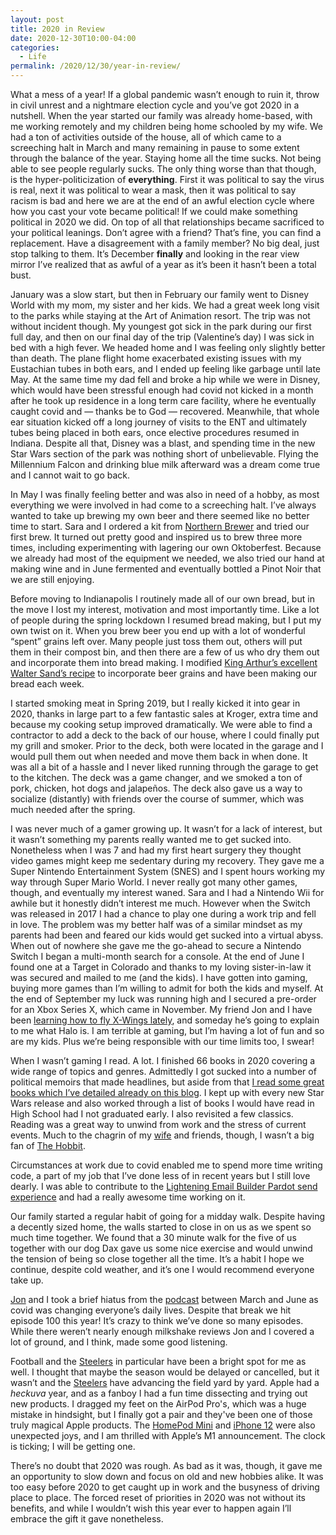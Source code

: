 ```yaml
---
layout: post
title: 2020 in Review
date: 2020-12-30T10:00-04:00
categories:
  - Life
permalink: /2020/12/30/year-in-review/
---
```


What a mess of a year! If a global pandemic wasn’t enough to ruin it, throw in civil unrest and a nightmare election cycle and you’ve got 2020 in a nutshell. When the year started our family was already home-based, with me working remotely and my children being home schooled by my wife. We had a ton of activities outside of the house, all of which came to a screeching halt in March and many remaining in pause to some extent through the balance of the year. Staying home all the time sucks. Not being able to see people regularly sucks. The only thing worse than that though, is the hyper-politicization of **everything**. First it was political to say the virus is real, next it was political to wear a mask, then it was political to say racism is bad and here we are at the end of an awful election cycle where how you cast your vote became political! If we could make something political in 2020 we did. On top of all that relationships became sacrificed to your political leanings. Don’t agree with a friend? That’s fine, you can find a replacement. Have a disagreement with a family member? No big deal, just stop talking to them. It’s December **finally** and looking in the rear view mirror I’ve realized that as awful of a year as it’s been it hasn’t been a total bust.

<!-- excerpt -->

January was a slow start, but then in February our family went to Disney World with my mom, my sister and her kids. We had a great week long visit to the parks while staying at the Art of Animation resort.  The trip was not without incident though. My youngest got sick in the park during our first full day, and then on our final day of the trip (Valentine’s day) I was sick in bed with a high fever. We headed home and I was feeling only slightly better than death. The plane flight home exacerbated existing issues with my Eustachian tubes in both ears, and I ended up feeling like garbage until late May. At the same time my dad fell and broke a hip while we were in Disney, which would have been stressful enough had covid not kicked in a month after he took up residence in a long term care facility, where he eventually caught covid and — thanks be to God — recovered. Meanwhile, that whole ear situation kicked off a long journey of visits to the ENT and ultimately tubes being placed in both ears, once elective procedures resumed in Indiana. Despite all that, Disney was a blast, and spending time in the new Star Wars section of the park was nothing short of unbelievable. Flying the Millennium Falcon and drinking blue milk afterward was a dream come true and I cannot wait to go back.

In May I was finally feeling better and was also in need of a hobby, as most everything we were involved in had come to a screeching halt. I’ve always wanted to take up brewing my own beer and there seemed like no better time to start. Sara and I ordered a kit from [Northern Brewer](http://northernbrewer.com) and tried our first brew. It turned out pretty good and inspired us to brew three more times, including experimenting with lagering our own Oktoberfest. Because we already had most of the equipment we needed, we also tried our hand at making wine and in June fermented and eventually bottled a Pinot Noir that we are still enjoying.

Before moving to Indianapolis I routinely made all of our own bread, but in the move I lost my interest, motivation and most importantly time. Like a lot of people during the spring lockdown I resumed bread making, but I put my own twist on it. When you brew beer you end up with a lot of wonderful “spent” grains left over. Many people just toss them out, others will put them in their compost bin, and then there are a few of us who dry them out and incorporate them into bread making. I modified [King Arthur’s excellent Walter Sand’s recipe](https://www.kingarthurbaking.com/recipes/walter-sands-basic-white-bread-recipe) to incorporate beer grains and have been making our bread each week.

I started smoking meat in Spring 2019, but I really kicked it into gear in 2020, thanks in large part to a few fantastic sales at Kroger, extra time and because my cooking setup improved dramatically. We were able to find a contractor to add a deck to the back of our house, where I could finally put my grill and smoker. Prior to the deck, both were located in the garage and I would pull them out when needed and move them back in when done. It was all a bit of a hassle and I never liked running through the garage to get to the kitchen. The deck was a game changer, and we smoked a ton of pork, chicken, hot dogs and jalapeños. The deck also gave us a way to socialize (distantly) with friends over the course of summer, which was much needed after the spring.

I was never much of a gamer growing up. It wasn’t for a lack of interest, but it wasn’t something my parents really wanted me to get sucked into. Nonetheless when I was 7 and had my first heart surgery they thought video games might keep me sedentary during my recovery. They gave me a Super Nintendo Entertainment System (SNES) and I spent hours working my way through Super Mario World. I never really got many other games, though, and eventually my interest waned. Sara and I had a Nintendo Wii for awhile but it honestly didn’t interest me much. However when the Switch was released in 2017 I had a chance to play one during a work trip and fell in love. The problem was my better half was of a similar mindset as my parents had been and feared our kids would get sucked into a virtual abyss. When out of nowhere she gave me the go-ahead to secure a Nintendo Switch I began a multi-month search for a console. At the end of June I found one at a Target in Colorado and thanks to my loving sister-in-law it was secured and mailed to me (and the kids). I have gotten into gaming, buying more games than I’m willing to admit for both the kids and myself. At the end of September my luck was running high and I secured a pre-order for an Xbox Series X, which came in November. My friend Jon and I have been [learning how to fly X-Wings lately](https://www.ea.com/games/starwars/squadrons), and someday he’s going to explain to me what Halo is. I am terrible at gaming, but I’m having a lot of fun and so are my kids. Plus we’re being responsible with our time limits too, I swear!

When I wasn’t gaming I read. A lot. I finished 66 books in 2020 covering a wide range of topics and genres. Admittedly I got sucked into a number of political memoirs that made headlines, but aside from that [I read some great books which I’ve detailed already on this blog](/2020/12/23/recommended-books-from-2020/). I kept up with every new Star Wars release and also worked through a list of books I would have read in High School had I not graduated early. I also revisited a few classics. Reading was a great way to unwind from work and the stress of current events. Much to the chagrin of my [wife](https://saralemon.com) and friends, though, I wasn’t a big fan of [The Hobbit](https://amzn.to/2JWTJ9w).

Circumstances at work due to covid enabled me to spend more time writing code, a part of my job that I’ve done less of in recent years but I still love dearly. I was able to contribute to the [Lightening Email Builder Pardot send experience](https://releasenotes.docs.salesforce.com/en-us/winter21/release-notes/rn_pardot_eilex_send_experience.htm) and had a really awesome time working on it.

Our family started a regular habit of going for a midday walk. Despite having a decently sized home, the walls started to close in on us as we spent so much time together. We found that a 30 minute walk for the five of us together with our dog Dax gave us some nice exercise and would unwind the tension of being so close together all the time. It’s a habit I hope we continue, despite cold weather, and it’s one I would recommend everyone take up.

[Jon](http://jonkohlmeier.com) and I took a brief hiatus from the [podcast](http://twistoflemonpod.com) between March and June as covid was changing everyone’s daily lives. Despite that break we hit episode 100 this year! It’s crazy to think we’ve done so many episodes. While there weren’t nearly enough milkshake reviews Jon and I covered a lot of ground, and I think, made some good listening.

Football and the [Steelers](http://steelers.com) in particular have been a bright spot for me as well. I thought that maybe the season would be delayed or cancelled, but it wasn’t and the [Steelers](http://steelers.com) have advancing the field yard by yard. Apple had a *heckuva* year, and as a fanboy I had a fun time dissecting and trying out new products. I dragged my feet on the AirPod Pro's, which was a huge mistake in hindsight, but I finally got a pair and they've been one of those truly magical Apple products. The [HomePod Mini](/2020/11/28/a-review-of-the-homepod-mini/) and [iPhone 12](/2020/11/15/iphone-12-pro/) were also unexpected joys, and I am thrilled with Apple’s M1 announcement. The clock is ticking; I will be getting one.

There’s no doubt that 2020 was rough. As bad as it was, though, it gave me an opportunity to slow down and focus on old and new hobbies alike. It was too easy before 2020 to get caught up in work and the busyness of driving place to place. The forced reset of priorities in 2020 was not without its benefits, and while I wouldn’t wish this year ever to happen again I’ll embrace the gift it gave nonetheless.

